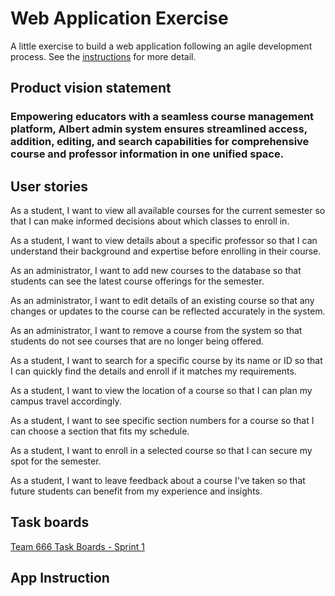 # Web Application Exercise

A little exercise to build a web application following an agile development process. See the [instructions](instructions.md) for more detail.

## Product vision statement


### Empowering educators with a seamless course management platform, Albert admin system ensures streamlined access, addition, editing, and search capabilities for comprehensive course and professor information in one unified space.


## User stories


As a student, I want to view all available courses for the current semester so that I can make informed decisions about which classes to enroll in.

As a student, I want to view details about a specific professor so that I can understand their background and expertise before enrolling in their course.

As an administrator, I want to add new courses to the database so that students can see the latest course offerings for the semester.

As an administrator, I want to edit details of an existing course so that any changes or updates to the course can be reflected accurately in the system.

As an administrator, I want to remove a course from the system so that students do not see courses that are no longer being offered.

As a student, I want to search for a specific course by its name or ID so that I can quickly find the details and enroll if it matches my requirements.

As a student, I want to view the location of a course so that I can plan my campus travel accordingly.

As a student, I want to see specific section numbers for a course so that I can choose a section that fits my schedule.

As a student, I want to enroll in a selected course so that I can secure my spot for the semester.

As a student, I want to leave feedback about a course I've taken so that future students can benefit from my experience and insights.

## Task boards

[Team 666 Task Boards - Sprint 1](https://github.com/orgs/software-students-fall2023/projects/36/views/1)

## App Instruction